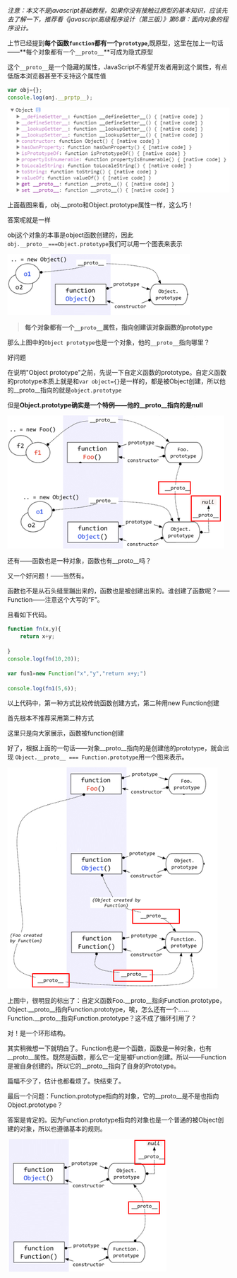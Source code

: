 *注意：本文不是javascript基础教程，如果你没有接触过原型的基本知识，应该先去了解一下，推荐看《javascript高级程序设计（第三版）》第6章：面向对象的程序设计。*

上节已经提到**每个函数`function`都有一个`prototype`**,既原型，这里在加上一句话——**每个对象都有一个`__proto__`**可成为隐式原型

这个`__proto__`是一个隐藏的属性，JavaScript不希望开发者用到这个属性，有点低版本浏览器甚至不支持这个属性值

```javascript
var obj={};
console.log(onj.__prptp__);
```

![](img/4-1.png)

上面截图来看，obj.__proto和Object.prototype属性一样，这么巧！

答案呢就是一样

obj这个对象的本事是object函数创建的，因此`obj.__proto__===Object.prototype`我们可以用一个图表来表示

![](img/4-2.png)

> **每个对象都有一个`__proto__`属性，指向创建该对象函数的prototype**

那么上图中的`Object prototype`也是一个对象，他的`__proto__`指向哪里？

好问题

在说明"Object prototype"之前，先说一下自定义函数的prototype。自定义函数的prototype本质上就是和`var object={}`是一样的，都是被Object创建，所以他的__proto__指向的就是`object.prototype`

但是**Object.prototype确实是一个特例——他的__proto__指向的是null**

![](img/4-3.png)


还有——函数也是一种对象，函数也有__proto__吗？

又一个好问题！——当然有。

函数也不是从石头缝里蹦出来的，函数也是被创建出来的。谁创建了函数呢？——Function——注意这个大写的“F”。

且看如下代码。

```javascript
function fn(x,y){
    return x+y;

}
console.log(fn(10,20));

var fun1=new Function("x","y","return x+y;")

console.log(fn1(5,6));
```

以上代码中，第一种方式比较传统函数创建方式，第二种用new Function创建

首先根本不推荐采用第二种方式

这里只是向大家展示，函数被function创建

好了，根据上面的一句话——对象__proto__指向的是创建他的prototype，就会出现 `Object.__proto__ === Function.prototype`用一个图来表示。

![](img/4-4.png)

上图中，很明显的标出了：自定义函数Foo.__proto__指向Function.prototype，Object.__proto__指向Function.prototype，唉，怎么还有一个……Function.__proto__指向Function.prototype？这不成了循环引用了？

对！是一个环形结构。

其实稍微想一下就明白了。Function也是一个函数，函数是一种对象，也有__proto__属性。既然是函数，那么它一定是被Function创建。所以——Function是被自身创建的。所以它的__proto__指向了自身的Prototype。

 

篇幅不少了，估计也都看烦了。快结束了。

最后一个问题：Function.prototype指向的对象，它的__proto__是不是也指向Object.prototype？

答案是肯定的。因为Function.prototype指向的对象也是一个普通的被Object创建的对象，所以也遵循基本的规则。

![](img/4-5.png)
